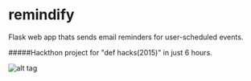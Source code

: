 # remindify
Flask web app thats sends email reminders for user-scheduled events.

#####Hackthon project for "def hacks(2015)" in just 6 hours.

![alt tag](http://i.imgur.com/yJhlxea.png)
